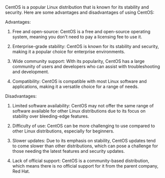 CentOS is a popular Linux distribution that is known for its stability and security. Here are some advantages and disadvantages of using CentOS:

Advantages:

1. Free and open-source: CentOS is a free and open-source operating system, meaning you don't need to pay a licensing fee to use it.

2. Enterprise-grade stability: CentOS is known for its stability and security, making it a popular choice for enterprise environments.

3. Wide community support: With its popularity, CentOS has a large community of users and developers who can assist with troubleshooting and development.

4. Compatibility: CentOS is compatible with most Linux software and applications, making it a versatile choice for a range of needs.

Disadvantages:

1. Limited software availability: CentOS may not offer the same range of software available for other Linux distributions due to its focus on stability over bleeding-edge features.

2. Difficulty of use: CentOS can be more challenging to use compared to other Linux distributions, especially for beginners.

3. Slower updates: Due to its emphasis on stability, CentOS updates tend to come slower than other distributions, which can pose a challenge for those needing the latest features and security updates.

4. Lack of official support: CentOS is a community-based distribution, which means there is no official support for it from the parent company, Red Hat.
